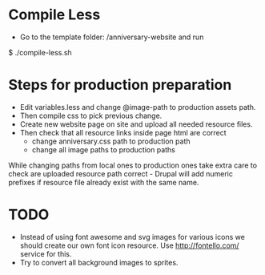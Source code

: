 Compile Less
=======================================

- Go to the template folder: /anniversary-website and run

$ ./compile-less.sh

Steps for production preparation
=======================================

- Edit variables.less and change @image-path to production assets path.
- Then compile css to pick previous change.
- Create new website page on site and upload all needed resource files.
- Then check that all resource links inside page html are correct
  - change anniversary.css path to production path
  - change all image paths to production paths
  
While changing paths from local ones to production ones take extra care to check
are uploaded resource path correct - Drupal will add numeric prefixes if 
resource file already exist with the same name.

TODO
=======================================

- Instead of using font awesome and svg images for various icons we should 
  create our own font icon resource. Use http://fontello.com/ service for this.
- Try to convert all background images to sprites.
